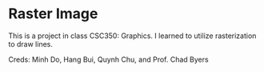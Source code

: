 # Raster Image

This is a project in class CSC350: Graphics. I learned to utilize rasterization to draw lines.

Creds: Minh Do, Hang Bui, Quynh Chu, and Prof. Chad Byers
